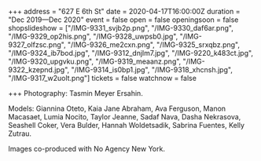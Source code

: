 +++
address = "627 E 6th St"
date = 2020-04-17T16:00:00Z
duration = "Dec 2019—Dec 2020"
event = false
open = false
openingsoon = false
shopslideshow = ["/IMG-9331_svjb2p.png", "/IMG-9330_daf6ar.png", "/IMG-9329_op2his.png", "/IMG-9328_uwpsb0.jpg", "/IMG-9327_olfzsc.png", "/IMG-9326_me2cxn.png", "/IMG-9325_srxqbz.png", "/IMG-9324_ib7bod.jpg", "/IMG-9312_dnjlm7.jpg", "/IMG-9220_k483ct.jpg", "/IMG-9320_upgvku.png", "/IMG-9319_meaanz.png", "/IMG-9322_kzepnd.jpg", "/IMG-9314_is0bp1.jpg", "/IMG-9318_xhcnsh.jpg", "/IMG-9317_w2uolt.png"]
tickets = false
watchnow = false

+++
Photography: Tasmin Meyer Ersahin.

Models: Giannina Oteto, Kaia Jane Abraham, Ava Ferguson, Manon Macasaet, Lumia Nocito, Taylor Jeanne, Sadaf Nava, Dasha Nekrasova, Seashell Coker, Vera Bulder, Hannah Woldetsadik, Sabrina Fuentes, Kelly Zutrau.

Images co-produced with No Agency New York.